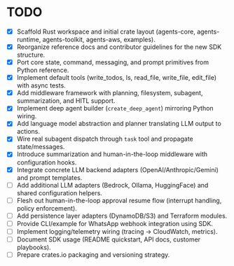 # TODO

- [x] Scaffold Rust workspace and initial crate layout (agents-core, agents-runtime, agents-toolkit, agents-aws, examples).
- [x] Reorganize reference docs and contributor guidelines for the new SDK structure.
- [x] Port core state, command, messaging, and prompt primitives from Python reference.
- [x] Implement default tools (write_todos, ls, read_file, write_file, edit_file) with async tests.
- [x] Add middleware framework with planning, filesystem, subagent, summarization, and HITL support.
- [x] Implement deep agent builder (`create_deep_agent`) mirroring Python wiring.
- [x] Add language model abstraction and planner translating LLM output to actions.
- [x] Wire real subagent dispatch through `task` tool and propagate state/messages.
- [x] Introduce summarization and human-in-the-loop middleware with configuration hooks.
- [x] Integrate concrete LLM backend adapters (OpenAI/Anthropic/Gemini) and prompt templates.
- [ ] Add additional LLM adapters (Bedrock, Ollama, HuggingFace) and shared configuration helpers.
- [ ] Flesh out human-in-the-loop approval resume flow (interrupt handling, policy enforcement).
- [ ] Add persistence layer adapters (DynamoDB/S3) and Terraform modules.
- [ ] Provide CLI/example for WhatsApp webhook integration using SDK.
- [ ] Implement logging/telemetry wiring (tracing -> CloudWatch, metrics).
- [ ] Document SDK usage (README quickstart, API docs, customer playbooks).
- [ ] Prepare crates.io packaging and versioning strategy.
